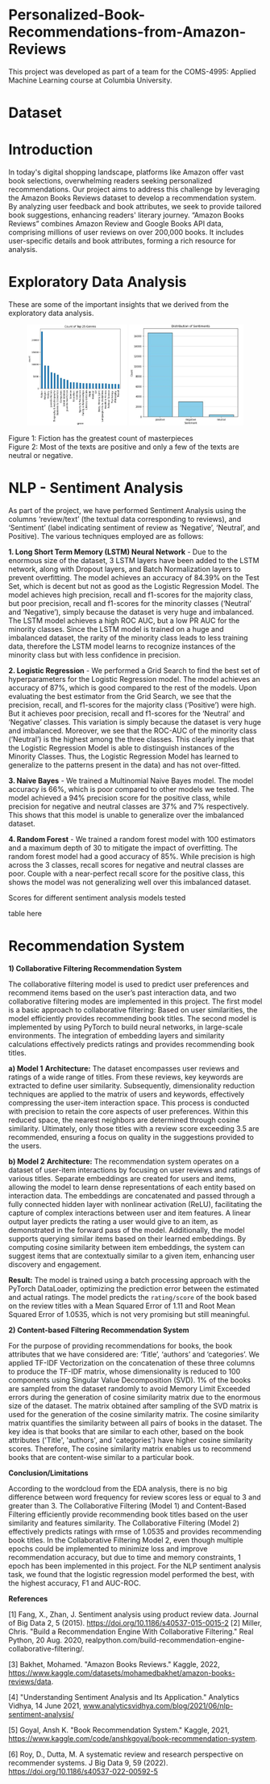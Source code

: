 # Personalized-Book-Recommendations-from-Amazon-Reviews

This project was developed as part of a team for the COMS-4995: Applied Machine Learning course at Columbia University.

# Dataset

# Introduction

In today's digital shopping landscape, platforms like Amazon offer vast book selections, overwhelming readers seeking personalized recommendations. Our project aims to address this challenge by leveraging the Amazon Books Reviews dataset to develop a recommendation system. By analyzing user feedback and book attributes, we seek to provide tailored book suggestions, enhancing readers' literary journey.  “Amazon Books Reviews” combines Amazon Review and Google Books API data, comprising millions of user reviews on over 200,000 books. It includes user-specific details and book attributes, forming a rich resource for analysis.

# Exploratory Data Analysis

These are some of the important insights that we derived from the exploratory data analysis.

<p align="center">
  <img src="images/top_genre_counts.png" alt="Exploratory Data Analysis Results" height=200>
  <img src="images/distribution_of_sentiments.png" alt="Exploratory Data Analysis Results" height=200>
</p>

Figure 1: Fiction has the greatest count of masterpieces                
Figure 2: Most of the texts are positive and only a few of the texts are neutral or negative.

# NLP - Sentiment Analysis

As part of the project, we have performed Sentiment Analysis using the columns ‘review/text’ (the textual data corresponding to reviews), and ‘Sentiment’ (label indicating sentiment of review as ‘Negative’, ‘Neutral’, and Positive). The various techniques employed are as follows:

**1. Long Short Term Memory (LSTM) Neural Network** - Due to the enormous size of the dataset, 3 LSTM layers have been added to the LSTM network, along with Dropout layers, and Batch Normalization layers to prevent overfitting. The model achieves an accuracy of 84.39% on the Test Set, which is decent but not as good as the Logistic Regression Model. The model achieves high precision, recall and f1-scores for the majority class, but poor precision, recall and f1-scores for the minority classes (‘Neutral’ and ‘Negative’), simply because the dataset is very huge and imbalanced. The LSTM model achieves a high ROC AUC, but a low PR AUC for the minority classes. Since the LSTM model is trained on a huge and imbalanced dataset, the rarity of the minority class leads to less training data, therefore the LSTM model learns to recognize instances of the minority class but with less confidence in precision.  

**2. Logistic Regression** - We performed a Grid Search to find the best set of hyperparameters for the Logistic Regression model. The model achieves an accuracy of 87%, which is good compared to the rest of the models. Upon evaluating the best estimator from the Grid Search, we see that the precision, recall, and f1-scores for the majority class (‘Positive’) were high. But it achieves poor precision, recall and f1-scores for the ‘Neutral’ and ‘Negative’ classes. This variation is simply because the dataset is very huge and imbalanced. Moreover, we see that the ROC-AUC of the minority class (‘Neutral’) is the highest among the three classes. This clearly implies that the Logistic Regression Model is able to distinguish instances of the Minority Classes. Thus, the Logistic Regression Model has learned to generalize to the patterns present in the data) and has not over-fitted.

**3. Naive Bayes** -  We trained a Multinomial Naive Bayes model. The model accuracy is 66%, which is poor compared to other models we tested. The model achieved a 94% precision score for the positive class, while precision for negative and neutral classes are 37% and 7% respectively. This shows that this model is unable to generalize over the imbalanced dataset.

**4. Random Forest** - We trained a random forest model with 100 estimators and a maximum depth of 30 to mitigate the impact of overfitting. The random forest model had a good accuracy of 85%. While precision is high across the 3 classes, recall scores for negative and neutral classes are poor. Couple with a near-perfect recall score for the positive class, this shows the model was not generalizing well over this imbalanced dataset.

Scores for different sentiment analysis models tested

table here

# Recommendation System

**1) Collaborative Filtering Recommendation System**

The collaborative filtering model is used to predict user preferences and recommend items based on the user’s past interaction data, and two collaborative filtering modes are implemented in this project. The first model is a basic approach to collaborative filtering: Based on user similarities, the model efficiently provides recommending book titles. The second model is implemented by using PyTorch to build neural networks, in large-scale environments. The integration of embedding layers and similarity calculations effectively predicts ratings and provides recommending book titles.

**a) Model 1**
**Architecture:** The dataset encompasses user reviews and ratings of a wide range of titles. From these reviews, key keywords are extracted to define user similarity. Subsequently, dimensionality reduction techniques are applied to the matrix of users and keywords, effectively compressing the user-item interaction space. This process is conducted with precision to retain the core aspects of user preferences. Within this reduced space, the nearest neighbors are determined through cosine similarity. Ultimately, only those titles with a review score exceeding 3.5 are recommended, ensuring a focus on quality in the suggestions provided to the users.

**b) Model 2**
**Architecture:**  The recommendation system operates on a dataset of user-item interactions by focusing on user reviews and ratings of various titles. Separate embeddings are created for users and items, allowing the model to learn dense representations of each entity based on interaction data. The embeddings are concatenated and passed through a fully connected hidden layer with nonlinear activation (ReLU), facilitating the capture of complex interactions between user and item features. A linear output layer predicts the rating a user would give to an item, as demonstrated in the forward pass of the model. Additionally, the model supports querying similar items based on their learned embeddings. By computing cosine similarity between item embeddings, the system can suggest items that are contextually similar to a given item, enhancing user discovery and engagement.

**Result:** The model is trained using a batch processing approach with the PyTorch DataLoader, optimizing the prediction error between the estimated and actual ratings. The model predicts the `rating/score` of the book based on the review titles with a Mean Squared Error of 1.11 and Root Mean Squared Error of 1.0535, which is not very promising but still meaningful. 

**2) Content-based Filtering Recommendation System**

For the purpose of providing recommendations for books, the book attributes that we have considered are: ‘Title’, ‘authors’ and ‘categories’. We applied TF-IDF Vectorization on the concatenation of these three columns to produce the TF-IDF matrix, whose dimensionality is reduced to 100 components using Singular Value Decomposition (SVD). 1% of the books are sampled from the dataset randomly to avoid Memory Limit Exceeded errors during the generation of cosine similarity matrix due to the enormous size of the dataset. The matrix obtained after sampling of the SVD matrix is used for the generation of the cosine similarity matrix. The cosine similarity matrix quantifies the similarity between all pairs of books in the dataset. The key idea is that books that are similar to each other, based on the book attributes ('Title', 'authors', and 'categories') have higher cosine similarity scores. Therefore, The cosine similarity matrix enables us to recommend books that are content-wise similar to a particular book.       

**Conclusion/Limitations**


According to the wordcloud from the EDA analysis, there is no big difference between word frequency for review scores less or equal to 3 and greater than 3. The Collaborative Filtering (Model 1) and Content-Based Filtering efficiently provide recommending book titles based on the user similarity and features similarity. The Collaborative Filtering (Model 2) effectively predicts ratings with rmse of 1.0535 and provides recommending book titles. In the Collaborative Filtering Model 2, even though multiple epochs could be implemented to minimize loss and improve recommendation accuracy, but due to time and memory constraints, 1 epoch has been implemented in this project. For the NLP sentiment analysis task, we found that the logistic regression model performed the best, with the highest accuracy, F1 and AUC-ROC.

**References**

[1] Fang, X., Zhan, J. Sentiment analysis using product review data. Journal of Big Data 2, 5 (2015). https://doi.org/10.1186/s40537-015-0015-2
[2] Miller, Chris. "Build a Recommendation Engine With Collaborative Filtering." Real Python, 20 Aug. 2020, realpython.com/build-recommendation-engine-collaborative-filtering/.

[3] Bakhet, Mohamed. "Amazon Books Reviews." Kaggle, 2022, https://www.kaggle.com/datasets/mohamedbakhet/amazon-books-reviews/data.

[4] "Understanding Sentiment Analysis and Its Application." Analytics Vidhya, 14 June 2021, www.analyticsvidhya.com/blog/2021/06/nlp-sentiment-analysis/

[5] Goyal, Ansh K. "Book Recommendation System." Kaggle, 2021, https://www.kaggle.com/code/anshkgoyal/book-recommendation-system.

[6] Roy, D., Dutta, M. A systematic review and research perspective on recommender systems. J Big Data 9, 59 (2022). https://doi.org/10.1186/s40537-022-00592-5
